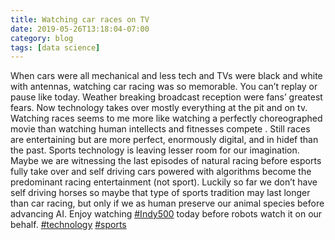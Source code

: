 ```yaml
---
title: Watching car races on TV
date: 2019-05-26T13:18:04-07:00
category: blog 
tags: [data science]
---
```


When cars were all mechanical and less tech and TVs were black and white with antennas, watching car racing was so memorable. You can’t replay or pause like today. Weather breaking broadcast reception were fans’ greatest fears. Now technology takes over mostly everything at the pit and on tv. Watching races seems to me more like watching a perfectly choreographed movie than watching human intellects and fitnesses compete . Still races are entertaining but are more perfect, enormously digital, and in hidef than the past. Sports technology is leaving lesser room for our imagination. Maybe we are witnessing the last episodes of natural racing before esports fully take over and self driving cars powered with algorithms become the predominant racing entertainment (not sport). Luckily so far we don’t have self driving horses so maybe that type of sports tradition may last longer than car racing, but only if we as human preserve our animal species before advancing AI. Enjoy watching [#Indy500](https://www.linkedin.com/feed/hashtag/?keywords=%23Indy500) today before robots watch it on our behalf. [#technology](https://www.linkedin.com/feed/hashtag/?keywords=%23technology) [#sports](https://www.linkedin.com/feed/hashtag/?keywords=%23sports)